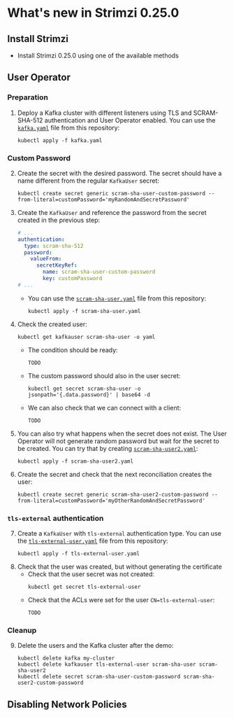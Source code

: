 # What's new in Strimzi 0.25.0

## Install Strimzi

* Install Strimzi 0.25.0 using one of the available methods

## User Operator

### Preparation

1. Deploy a Kafka cluster with different listeners using TLS and SCRAM-SHA-512 authentication and User Operator enabled.
   You can use the [`kafka.yaml`](./kafka.yaml) file from this repository:
   ```
   kubectl apply -f kafka.yaml
   ```

### Custom Password

2. Create the secret with the desired password.
   The secret should have a name different from the regular `KafkaUser` secret:
   ```
   kubectl create secret generic scram-sha-user-custom-password --from-literal=customPassword='myRandomAndSecretPassword'
   ```
3. Create the `KafkaUser` and reference the password from the secret created in the previous step:
   ```yaml
   # ...
   authentication:
     type: scram-sha-512
     password:
       valueFrom:
         secretKeyRef:
           name: scram-sha-user-custom-password
           key: customPassword
   # ...
   ```
   * You can use the [`scram-sha-user.yaml`](./scram-sha-user.yaml) file from this repository:
     ```
     kubectl apply -f scram-sha-user.yaml
     ```
4. Check the created user:
   ```
   kubectl get kafkauser scram-sha-user -o yaml
   ```
   * The condition should be ready:
     ```
     TODO
     ```
   * The custom password should also in the user secret:
     ```
     kubectl get secret scram-sha-user -o jsonpath='{.data.password}' | base64 -d
     ```
   * We can also check that we can connect with a client:
     ```
     TODO
     ```
5. You can also try what happens when the secret does not exist.
   The User Operator will not generate random password but wait for the secret to be created.
   You can try that by creating [`scram-sha-user2.yaml`](./scram-sha-user.yaml):
   ```
   kubectl apply -f scram-sha-user2.yaml
   ```
6. Create the secret and check that the next reconciliation creates the user:
   ```
   kubectl create secret generic scram-sha-user2-custom-password --from-literal=customPassword='myOtherRandomAndSecretPassword'
   ```

### `tls-external` authentication

7. Create a `KafkaUser` with `tls-external` authentication type.
   You can use the [`tls-external-user.yaml`](./tls-external-user.yaml) file from this repository:
   ```
   kubectl apply -f tls-external-user.yaml
   ```
8. Check that the user was created, but without generating the certificate
   * Check that the user secret was not created:
     ```
     kubectl get secret tls-external-user
     ```
   * Check that the ACLs were set for the user `CN=tls-external-user`:
     ```
     TODO
     ```

### Cleanup

9. Delete the users and the Kafka cluster after the demo:
   ```
   kubectl delete kafka my-cluster
   kubectl delete kafkauser tls-external-user scram-sha-user scram-sha-user2
   kubectl delete secret scram-sha-user-custom-password scram-sha-user2-custom-password
   ```

## Disabling Network Policies